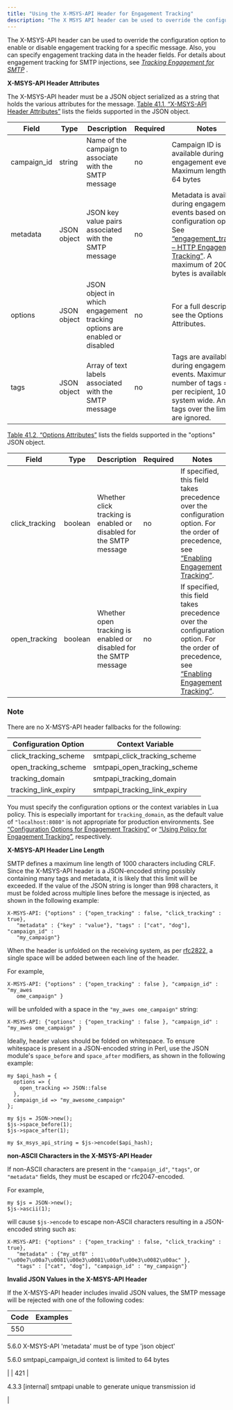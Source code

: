 ```yaml
---
title: "Using the X-MSYS-API Header for Engagement Tracking"
description: "The X MSYS API header can be used to override the configuration option to enable or disable engagement tracking for a specific message Also you can specify engagement tracking data in the header fields For details about engagement tracking for SMTP injections see Chapter 41 Tracking Engagement for SMTP X..."
---
```


The X-MSYS-API header can be used to override the configuration option to enable or disable engagement tracking for a specific message. Also, you can specify engagement tracking data in the header fields. For details about engagement tracking for SMTP injections, see [*Tracking Engagement for SMTP*](/momentum/4/engagement-tracking-smtp) .

**X-MSYS-API Header Attributes** 

The X-MSYS-API header must be a JSON object serialized as a string that holds the various attributes for the message. [Table 41.1, “X-MSYS-API Header Attributes”](/momentum/4/x-msys-api-header#x-msys-api-header-table) lists the fields supported in the JSON object.

<a name="x-msys-api-header-table"></a> 


| Field | Type | Description | Required | Notes |
| --- | --- | --- | --- | --- |
| campaign_id | string | Name of the campaign to associate with the SMTP message | no | Campaign ID is available during engagement events. Maximum length - 64 bytes |
| metadata | JSON object | JSON key value pairs associated with the SMTP message | no | Metadata is available during engagement events based on a configuration option. See [“engagement_tracker – HTTP Engagement Tracking”](/momentum/4/modules/engage-tracker). A maximum of 200 bytes is available. |
| options | JSON object | JSON object in which engagement tracking options are enabled or disabled | no | For a full description, see the Options Attributes. |
| tags | JSON object | Array of text labels associated with the SMTP message | no | Tags are available during engagement events. Maximum number of tags = 10 per recipient, 100 system wide. Any tags over the limits are ignored. |

[Table 41.2, “Options Attributes”](/momentum/4/x-msys-api-header#x-msys-api-options-table) lists the fields supported in the "options" JSON object.

<a name="x-msys-api-options-table"></a> 


| Field | Type | Description | Required | Notes |
| --- | --- | --- | --- | --- |
| click_tracking | boolean | Whether click tracking is enabled or disabled for the SMTP message | no | If specified, this field takes precedence over the configuration option. For the order of precedence, see [“Enabling Engagement Tracking”](/momentum/4/modules/smtpapi#modules.smtpapi.enable). |
| open_tracking | boolean | Whether open tracking is enabled or disabled for the SMTP message | no | If specified, this field takes precedence over the configuration option. For the order of precedence, see [“Enabling Engagement Tracking”](/momentum/4/modules/smtpapi#modules.smtpapi.enable). |

### Note

There are no X-MSYS-API header fallbacks for the following:

<a name="no_fallbacks"></a> 


| Configuration Option | Context Variable |
| --- | --- |
| click_tracking_scheme | smtpapi_click_tracking_scheme |
| open_tracking_scheme | smtpapi_open_tracking_scheme |
| tracking_domain | smtpapi_tracking_domain |
| tracking_link_expiry | smtpapi_tracking_link_expiry |

You must specify the configuration options or the context variables in Lua policy. This is especially important for `tracking_domain`, as the default value of `"localhost:8080"` is not appropriate for production environments. See [“Configuration Options for Engagement Tracking”](/momentum/4/modules/smtpapi#modules.smtpapi.config.options) or [“Using Policy for Engagement Tracking”](/momentum/4/engagement-tracking-smtp-policy), respectively.

**X-MSYS-API Header Line Length** 

SMTP defines a maximum line length of 1000 characters including CRLF. Since the X-MSYS-API header is a JSON-encoded string possibly containing many tags and metadata, it is likely that this limit will be exceeded. If the value of the JSON string is longer than 998 characters, it must be folded across multiple lines before the message is injected, as shown in the following example:

```
X-MSYS-API: {"options" : {"open_tracking" : false, "click_tracking" : true},
   "metadata" : {"key" : "value"}, "tags" : ["cat", "dog"], "campaign_id" :
   "my_campaign"}
```

When the header is unfolded on the receiving system, as per [rfc2822](https://www.ietf.org/rfc/rfc2822.txt), a single space will be added between each line of the header.

For example,

```
X-MSYS-API: {"options" : {"open_tracking" : false }, "campaign_id" : "my_awes
   ome_campaign" }
```

will be unfolded with a space in the `"my_awes ome_campaign"` string:

`X-MSYS-API: {"options" : {"open_tracking" : false }, "campaign_id" : "my_awes ome_campaign" }`

Ideally, header values should be folded on whitespace. To ensure whitespace is present in a JSON-encoded string in Perl, use the JSON module's `space_before` and `space_after` modifiers, as shown in the following example:

```
my $api_hash = {
  options => {
    open_tracking => JSON::false
  },
  campaign_id => "my_awesome_campaign"
};

my $js = JSON->new();
$js->space_before(1);
$js->space_after(1);

my $x_msys_api_string = $js->encode($api_hash);
```

**non-ASCII Characters in the X-MSYS-API Header** 

If non-ASCII characters are present in the `"campaign_id"`, `"tags"`, or `"metadata"` fields, they must be escaped or rfc2047-encoded.

For example,

```
my $js = JSON->new();
$js->ascii(1);
```

will cause `$js->encode` to escape non-ASCII characters resulting in a JSON-encoded string such as:

```
X-MSYS-API: {"options" : {"open_tracking" : false, "click_tracking" : true},
   "metadata" : {"my_utf8" : "\u00e7\u00a7\u0081\u00e3\u0081\u00af\u00e3\u0082\u00ac" },
   "tags" : ["cat", "dog"], "campaign_id" : "my_campaign"}
```

**Invalid JSON Values in the X-MSYS-API Header** 

If the X-MSYS-API header includes invalid JSON values, the SMTP message will be rejected with one of the following codes:

<a name="x-msys-api-error-table"></a> 


| Code | Examples |
| --- | --- |
| 550 | 

5.6.0 X-MSYS-API 'metadata' must be of type 'json object'

5.6.0 smtpapi_campaign_id context is limited to 64 bytes

 |
| 421 | 

4.3.3 [internal] smtpapi unable to generate unique transmission id

 |